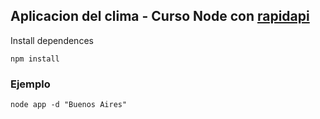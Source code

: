 ## Aplicacion del clima - Curso Node con [rapidapi](https://rapidapi.com/developer)

Install dependences
```
npm install
```


### Ejemplo

```
node app -d "Buenos Aires"
```
